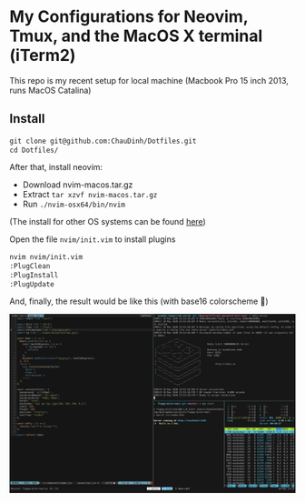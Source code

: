 # My Configurations for Neovim, Tmux, and the MacOS X terminal (iTerm2)

This repo is my recent setup for local machine (Macbook Pro 15 inch 2013, runs MacOS Catalina)

## Install

```
git clone git@github.com:ChauDinh/Dotfiles.git
cd Dotfiles/
```

After that, install neovim: 

- Download nvim-macos.tar.gz
- Extract `tar xzvf nvim-macos.tar.gz`
- Run `./nvim-osx64/bin/nvim`

(The install for other OS systems can be found [here](https://github.com/neovim/neovim/releases))

Open the file `nvim/init.vim` to install plugins

```
nvim nvim/init.vim
:PlugClean
:PlugInstall
:PlugUpdate
```

And, finally, the result would be like this (with base16 colorscheme 👻)

![demo-picture](./screenshot.png)
